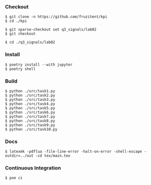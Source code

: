 ### Checkout
```shell
$ git clone -n https://github.com/fruzitent/kpi
$ cd ./kpi

$ git sparse-checkout set q3_signals/lab02
$ git checkout

$ cd ./q3_signals/lab02
```

### Install
```shell
$ poetry install --with jupyter
$ poetry shell
```

### Build
```shell
$ python ./src/task1.py
$ python ./src/task2.py
$ python ./src/task3.py
$ python ./src/task4.py
$ python ./src/task5.py
$ python ./src/task6.py
$ python ./src/task7.py
$ python ./src/task8.py
$ python ./src/task9.py
$ python ./src/task10.py
```

### Docs
```shell
$ latexmk -pdflua -file-line-error -halt-on-error -shell-escape -outdir=../out -cd tex/main.tex
```

### Continuous Integration
```shell
$ poe ci
```
